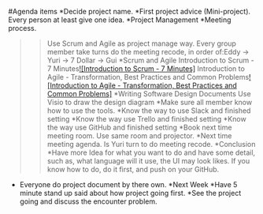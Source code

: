 #Agenda items
*Decide project name.
*First project advice (Mini-project). Every person at least give one idea.
*Project Management
  *Meeting process.
  >> Use Scrum and Agile as project manage way.
  >> Every group member take turns do the meeting recode, in order of:Eddy -> Yuri -> 7 Dollar -> Gui
  *Scrum and Agile
  >>Introduction to Scrum - 7 Minutes[![Introduction to Scrum - 7 Minutes]](https://www.youtube.com/watch?v=9TycLR0TqFA
)
  >>Introduction to Agile - Transformation, Best Practices and Common Problems[![Introduction to Agile - Transformation, Best Practices and Common Problems]](https://www.youtube.com/watch?v=fCE1PmtbGXQ)
  *Writing Software Design Documents
  >>Use Visio to draw the design diagram
*Make sure all member know how to use the tools.
  *Know the way to use Slack and finished setting
  *Know the way use Trello and finished setting
  *Know the way use GitHub and finished setting
*Book next time meeting room.
 >> Use same room and projector.
*Next time meeting agenda.
 >> Is Yuri turn to do meeting recode.
*Conclusion
  *Have more Idea for what you want to do and have some detail, such as, what language will it use, the UI may look likes. If you know how to do, do it first, and push on your GitHub.
  * Everyone do project document by there own.
*Next Week
  *Have 5 minute stand up said about how project going first.
  *See the project going and discuss the encounter problem. 
  

